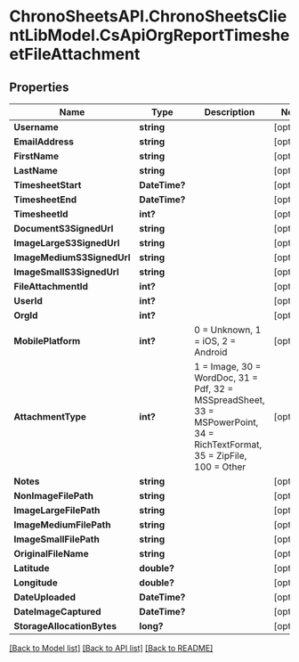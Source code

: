# ChronoSheetsAPI.ChronoSheetsClientLibModel.CsApiOrgReportTimesheetFileAttachment
## Properties

Name | Type | Description | Notes
------------ | ------------- | ------------- | -------------
**Username** | **string** |  | [optional] 
**EmailAddress** | **string** |  | [optional] 
**FirstName** | **string** |  | [optional] 
**LastName** | **string** |  | [optional] 
**TimesheetStart** | **DateTime?** |  | [optional] 
**TimesheetEnd** | **DateTime?** |  | [optional] 
**TimesheetId** | **int?** |  | [optional] 
**DocumentS3SignedUrl** | **string** |  | [optional] 
**ImageLargeS3SignedUrl** | **string** |  | [optional] 
**ImageMediumS3SignedUrl** | **string** |  | [optional] 
**ImageSmallS3SignedUrl** | **string** |  | [optional] 
**FileAttachmentId** | **int?** |  | [optional] 
**UserId** | **int?** |  | [optional] 
**OrgId** | **int?** |  | [optional] 
**MobilePlatform** | **int?** | 0 &#x3D; Unknown, 1 &#x3D; iOS, 2 &#x3D; Android | [optional] 
**AttachmentType** | **int?** | 1 &#x3D; Image, 30 &#x3D; WordDoc, 31 &#x3D; Pdf, 32 &#x3D; MSSpreadSheet, 33 &#x3D; MSPowerPoint, 34 &#x3D; RichTextFormat, 35 &#x3D; ZipFile, 100 &#x3D; Other | [optional] 
**Notes** | **string** |  | [optional] 
**NonImageFilePath** | **string** |  | [optional] 
**ImageLargeFilePath** | **string** |  | [optional] 
**ImageMediumFilePath** | **string** |  | [optional] 
**ImageSmallFilePath** | **string** |  | [optional] 
**OriginalFileName** | **string** |  | [optional] 
**Latitude** | **double?** |  | [optional] 
**Longitude** | **double?** |  | [optional] 
**DateUploaded** | **DateTime?** |  | [optional] 
**DateImageCaptured** | **DateTime?** |  | [optional] 
**StorageAllocationBytes** | **long?** |  | [optional] 

[[Back to Model list]](../README.md#documentation-for-models) [[Back to API list]](../README.md#documentation-for-api-endpoints) [[Back to README]](../README.md)

